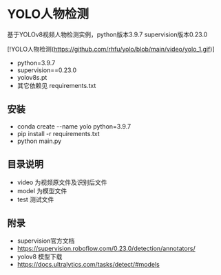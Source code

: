 # YOLO人物检测
基于YOLOv8视频人物检测实例，python版本3.9.7 supervision版本0.23.0

[!YOLO人物检测(https://github.com/rhfu/yolo/blob/main/video/yolo_1.gif)]

- python=3.9.7
- supervision==0.23.0
- yolov8s.pt
- 其它依赖见 requirements.txt

## 安装

- conda create --name yolo python=3.9.7
- pip install -r requirements.txt
- python main.py
  
## 目录说明

- video 为视频原文件及识别后文件
- model 为模型文件
- test 测试文件

## 附录

- supervision官方文档
- https://supervision.roboflow.com/0.23.0/detection/annotators/
- yolov8 模型下载
- https://docs.ultralytics.com/tasks/detect/#models
